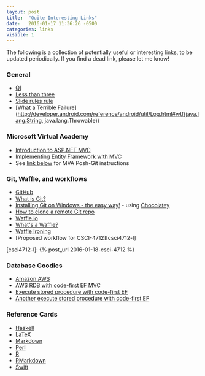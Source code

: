 ```yaml
---
layout: post
title:  "Quite Interesting Links"
date:   2016-01-17 11:36:26 -0500
categories: links
visible: 1
---
```

The following is a collection of potentially useful or interesting links, to be updated periodically. If you find a dead link, please let me know!

### General
- [QI][qi-l]
- [Less than three][llt]
- [Slide rules rule](http://www.sliderules.info/pdf/pdf.htm)
- [What a Terrible Failure](http://developer.android.com/reference/android/util/Log.html#wtf(java.lang.String, java.lang.Throwable))

### Microsoft Virtual Academy
- [Introduction to ASP.NET MVC](https://mva.microsoft.com/en-US/training-courses/introduction-to-aspnet-mvc-8322?l=nKZwZ8Zy_3504984382)
- [Implementing Entity Framework with MVC](https://mva.microsoft.com/en-US/training-courses/implementing-entity-framework-with-mvc-8931?l=e2H2lDC3_8304984382)
- See [link below][gitinstall-l] for MVA Posh-Git instructions

### Git, Waffle, and workflows
- [GitHub][github-l]
- [What is Git?](https://youtu.be/_Jmkvv_nKTE)
- [Installing Git on Windows - the easy way!][gitinstall-l] - using [Chocolatey][choc-l]
- [How to clone a remote Git repo][gitclone-l]
- [Waffle.io][waffle-l]
- [What's a Waffle?][wafflei-l]
- [Waffle Ironing][wwf-l]
- [Proposed workflow for CSCI-4712][csci4712-l]

[qi-l]: http://qi.com
[llt]: http://cdn.teen.com/wp-content/uploads/2014/10/taylor-swift-heart.gif
[github-l]: http://github.com
[waffle-l]: http://waffle.io
[wafflei-l]: https://youtu.be/yEbRaA3rYuA
[gitinstall-l]: https://mva.microsoft.com/en-us/training-courses/using-git-with-visual-studio-2013-jump-start-8306?l=WGG4QtYy_8604984382
[choc-l]: https://chocolatey.org
[gitclone-l]: https://help.github.com/articles/cloning-a-repository/
[wwf-l]: https://github.com/waffleio/waffle.io/wiki/Recommended-Workflow-Using-Pull-Requests-&-Automatic-Work-Tracking
[csci4712-l]: {% post_url 2016-01-18-csci-4712 %}

### Database Goodies
- [Amazon AWS](https://aws.amazon.com/)
- [AWS RDB with code-first EF MVC](https://techjukebox.wordpress.com/2013/06/27/entity-framework-code-first-with-aws-sql-rds/)
- [Execute stored procedure with code-first EF](http://dotnetthoughts.net/how-to-execute-a-stored-procedure-with-entity-framework-code-first/)
- [Another execute stored procedure with code-first EF](https://visualstudiomagazine.com/articles/2014/04/01/calling-stored-procedures-from-entity-framework.aspx)

### Reference Cards
- [Haskell](http://cheatsheet.codeslower.com/CheatSheet.pdf)
- [LaTeX](https://wch.github.io/latexsheet/latexsheet.pdf)
- [Markdown](http://packetlife.net/media/library/16/Markdown.pdf)
- [Perl](http://michaelgoerz.net/refcards/perl_refcard.pdf)
- [R](https://cran.r-project.org/doc/contrib/Short-refcard.pdf)
- [RMarkdown](https://www.rstudio.com/wp-content/uploads/2015/02/rmarkdown-cheatsheet.pdf)
- [Swift](http://cdn3.raywenderlich.com/wp-content/uploads/2014/06/RW-Swift-Cheatsheet-0_6.pdf)
